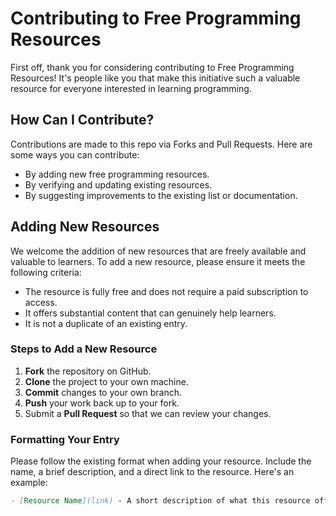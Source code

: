 # Contributing to Free Programming Resources

First off, thank you for considering contributing to Free Programming Resources! It's people like you that make this initiative such a valuable resource for everyone interested in learning programming.

## How Can I Contribute?

Contributions are made to this repo via Forks and Pull Requests. Here are some ways you can contribute:

- By adding new free programming resources.
- By verifying and updating existing resources.
- By suggesting improvements to the existing list or documentation.

## Adding New Resources

We welcome the addition of new resources that are freely available and valuable to learners. To add a new resource, please ensure it meets the following criteria:

- The resource is fully free and does not require a paid subscription to access.
- It offers substantial content that can genuinely help learners.
- It is not a duplicate of an existing entry.

### Steps to Add a New Resource

1. **Fork** the repository on GitHub.
2. **Clone** the project to your own machine.
3. **Commit** changes to your own branch.
4. **Push** your work back up to your fork.
5. Submit a **Pull Request** so that we can review your changes.

### Formatting Your Entry

Please follow the existing format when adding your resource. Include the name, a brief description, and a direct link to the resource. Here's an example:

```markdown
- [Resource Name](link) - A short description of what this resource offers.
